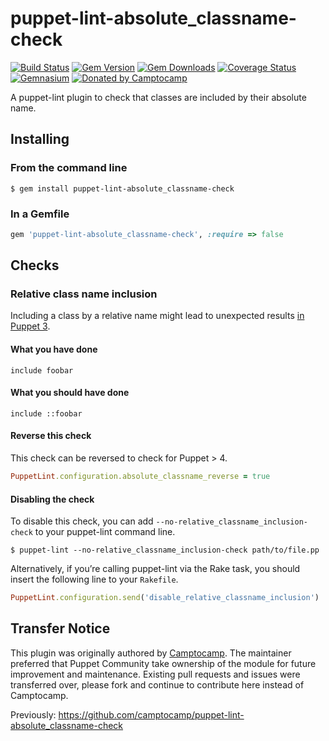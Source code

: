 puppet-lint-absolute_classname-check
====================================

[![Build Status](https://img.shields.io/travis/voxpupuli/puppet-lint-absolute_classname-check.svg)](https://travis-ci.org/voxpupuli/puppet-lint-absolute_classname-check)
[![Gem Version](https://img.shields.io/gem/v/puppet-lint-absolute_classname-check.svg)](https://rubygems.org/gems/puppet-lint-absolute_classname-check)
[![Gem Downloads](https://img.shields.io/gem/dt/puppet-lint-absolute_classname-check.svg)](https://rubygems.org/gems/puppet-lint-absolute_classname-check)
[![Coverage Status](https://img.shields.io/coveralls/voxpupuli/puppet-lint-absolute_classname-check.svg)](https://coveralls.io/r/voxpupuli/puppet-lint-absolute_classname-check?branch=master)
[![Gemnasium](https://img.shields.io/gemnasium/voxpupuli/puppet-lint-absolute_classname-check.svg)](https://gemnasium.com/voxpupuli/puppet-lint-absolute_classname-check)
[![Donated by Camptocamp](https://img.shields.io/badge/donated%20by-camptocamp-fb7047.svg)](#transfer-notice)

A puppet-lint plugin to check that classes are included by their absolute name.

## Installing

### From the command line

```shell
$ gem install puppet-lint-absolute_classname-check
```

### In a Gemfile

```ruby
gem 'puppet-lint-absolute_classname-check', :require => false
```

## Checks

### Relative class name inclusion

Including a class by a relative name might lead to unexpected results [in Puppet 3](https://docs.puppet.com/puppet/3/lang_namespaces.html#relative-name-lookup-and-incorrect-name-resolution).

#### What you have done

```puppet
include foobar
```

#### What you should have done

```puppet
include ::foobar
```

#### Reverse this check

This check can be reversed to check for Puppet > 4.

```ruby
PuppetLint.configuration.absolute_classname_reverse = true
```

#### Disabling the check

To disable this check, you can add `--no-relative_classname_inclusion-check` to your puppet-lint command line.

```shell
$ puppet-lint --no-relative_classname_inclusion-check path/to/file.pp
```

Alternatively, if you’re calling puppet-lint via the Rake task, you should insert the following line to your `Rakefile`.

```ruby
PuppetLint.configuration.send('disable_relative_classname_inclusion')
```

## Transfer Notice

This plugin was originally authored by [Camptocamp](http://www.camptocamp.com).
The maintainer preferred that Puppet Community take ownership of the module for future improvement and maintenance.
Existing pull requests and issues were transferred over, please fork and continue to contribute here instead of Camptocamp.

Previously: https://github.com/camptocamp/puppet-lint-absolute_classname-check
